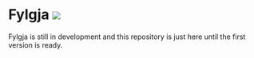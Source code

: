 # Fylgja ![](https://img.shields.io/badge/build-in%20development-lightgrey.svg)

Fylgja is still in development and this repository is just here until the first version is ready.

